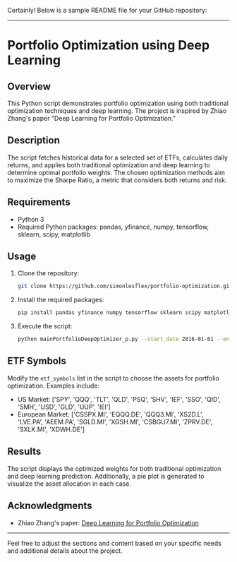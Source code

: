 Certainly! Below is a sample README file for your GitHub repository:

---

# Portfolio Optimization using Deep Learning

## Overview

This Python script demonstrates portfolio optimization using both traditional optimization techniques and deep learning. The project is inspired by Zhiao Zhang's paper "Deep Learning for Portfolio Optimization."

## Description

The script fetches historical data for a selected set of ETFs, calculates daily returns, and applies both traditional optimization and deep learning to determine optimal portfolio weights. The chosen optimization methods aim to maximize the Sharpe Ratio, a metric that considers both returns and risk.

## Requirements

- Python 3
- Required Python packages: pandas, yfinance, numpy, tensorflow, sklearn, scipy, matplotlib

## Usage

1. Clone the repository:

   ```bash
   git clone https://github.com/simonlesflex/portfolio-optimization.git
   ```

2. Install the required packages:

   ```bash
   pip install pandas yfinance numpy tensorflow sklearn scipy matplotlib
   ```

3. Execute the script:

   ```bash
   python mainPortfolioDeepOptimizer_p.py --start_date 2016-01-01 --end_date 2023-12-31
   ```

## ETF Symbols

Modify the `etf_symbols` list in the script to choose the assets for portfolio optimization. Examples include:

- US Market: ['SPY', 'QQQ', 'TLT', 'QLD', 'PSQ', 'SHV', 'IEF', 'SSO', 'QID', 'SMH', 'USD', 'GLD', 'UUP', 'IEI']
- European Market: ['CSSPX.MI', 'EQQQ.DE', 'QQQ3.MI', 'XS2D.L', 'LVE.PA', 'AEEM.PA', 'SGLD.MI', 'XGSH.MI', 'CSBGU7.MI', 'ZPRV.DE', 'SXLK.MI', 'XDWH.DE']

## Results

The script displays the optimized weights for both traditional optimization and deep learning prediction. Additionally, a pie plot is generated to visualize the asset allocation in each case.

## Acknowledgments

- Zhiao Zhang's paper: [Deep Learning for Portfolio Optimization](https://arxiv.org/abs/1912.00534)

---

Feel free to adjust the sections and content based on your specific needs and additional details about the project.

